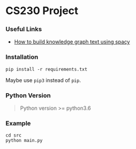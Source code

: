 # CS230 Project

### Useful Links

* [How to build knowledge graph text using spacy](https://www.analyticsvidhya.com/blog/2019/10/how-to-build-knowledge-graph-text-using-spacy/)

### Installation

```shell
pip install -r requirements.txt
```

Maybe use `pip3` instead of `pip`.

### Python Version

> Python version >= python3.6

### Example

```shell
cd src
python main.py
```

